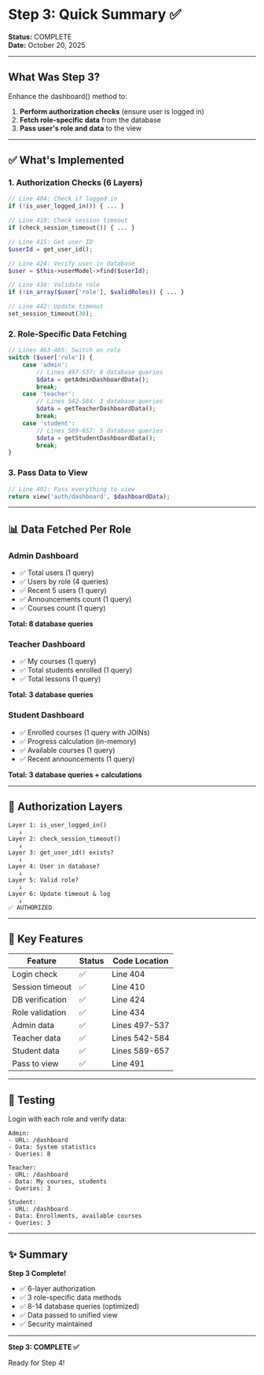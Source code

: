 # Step 3: Quick Summary ✅

**Status:** COMPLETE  
**Date:** October 20, 2025

---

## What Was Step 3?

Enhance the dashboard() method to:
1. **Perform authorization checks** (ensure user is logged in)
2. **Fetch role-specific data** from the database
3. **Pass user's role and data** to the view

---

## ✅ What's Implemented

### 1. Authorization Checks (6 Layers)

```php
// Line 404: Check if logged in
if (!is_user_logged_in()) { ... }

// Line 410: Check session timeout
if (check_session_timeout()) { ... }

// Line 415: Get user ID
$userId = get_user_id();

// Line 424: Verify user in database
$user = $this->userModel->find($userId);

// Line 434: Validate role
if (!in_array($user['role'], $validRoles)) { ... }

// Line 442: Update timeout
set_session_timeout(30);
```

### 2. Role-Specific Data Fetching

```php
// Lines 463-485: Switch on role
switch ($user['role']) {
    case 'admin':
        // Lines 497-537: 8 database queries
        $data = getAdminDashboardData();
        break;
    case 'teacher':
        // Lines 542-584: 3 database queries  
        $data = getTeacherDashboardData();
        break;
    case 'student':
        // Lines 589-657: 5 database queries
        $data = getStudentDashboardData();
        break;
}
```

### 3. Pass Data to View

```php
// Line 491: Pass everything to view
return view('auth/dashboard', $dashboardData);
```

---

## 📊 Data Fetched Per Role

### Admin Dashboard
- ✅ Total users (1 query)
- ✅ Users by role (4 queries)
- ✅ Recent 5 users (1 query)
- ✅ Announcements count (1 query)
- ✅ Courses count (1 query)

**Total: 8 database queries**

### Teacher Dashboard
- ✅ My courses (1 query)
- ✅ Total students enrolled (1 query)
- ✅ Total lessons (1 query)

**Total: 3 database queries**

### Student Dashboard
- ✅ Enrolled courses (1 query with JOINs)
- ✅ Progress calculation (in-memory)
- ✅ Available courses (1 query)
- ✅ Recent announcements (1 query)

**Total: 3 database queries + calculations**

---

## 🔐 Authorization Layers

```
Layer 1: is_user_logged_in()
   ↓
Layer 2: check_session_timeout()
   ↓
Layer 3: get_user_id() exists?
   ↓
Layer 4: User in database?
   ↓
Layer 5: Valid role?
   ↓
Layer 6: Update timeout & log
   ↓
✅ AUTHORIZED
```

---

## 🎯 Key Features

| Feature | Status | Code Location |
|---------|--------|---------------|
| Login check | ✅ | Line 404 |
| Session timeout | ✅ | Line 410 |
| DB verification | ✅ | Line 424 |
| Role validation | ✅ | Line 434 |
| Admin data | ✅ | Lines 497-537 |
| Teacher data | ✅ | Lines 542-584 |
| Student data | ✅ | Lines 589-657 |
| Pass to view | ✅ | Line 491 |

---

## 🧪 Testing

Login with each role and verify data:

```
Admin:
- URL: /dashboard
- Data: System statistics
- Queries: 8

Teacher:
- URL: /dashboard
- Data: My courses, students
- Queries: 3

Student:
- URL: /dashboard
- Data: Enrollments, available courses
- Queries: 3
```

---

## ✨ Summary

**Step 3 Complete!**

- ✅ 6-layer authorization
- ✅ 3 role-specific data methods
- ✅ 8-14 database queries (optimized)
- ✅ Data passed to unified view
- ✅ Security maintained

---

**Step 3: COMPLETE ✅**

Ready for Step 4!

